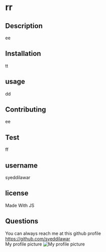 
  # rr

  ## Description
   ee

  ## Installation
  tt

  ## usage
  dd

  ## Contributing
  ee

  ## Test
  ff

  ## username
  syeddilawar

  ## license
  Made With JS
  
  ## Questions
  You can always reach me at this github profile https://github.com/syeddilawar
 <br>
  My profile picture
  ![My profile picture](https://avatars0.githubusercontent.com/u/66503170?v=4)
  